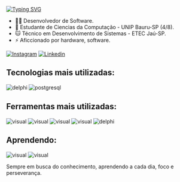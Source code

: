 
[![Typing SVG](https://readme-typing-svg.demolab.com?font=Fira+Code&pause=1000&width=435&lines=Ol%C3%A1%2C+eu+sou+o+Lu%C3%ADs!+)](https://git.io/typing-svg)

- 👨‍💻 Desenvolvedor de Software.
- 🌱 Estudante de Ciencias da Computação    - UNIP Bauru-SP (4/8).
- 🐱‍ Técnico em Desenvolvimento de Sistemas - ETEC Jaú-SP.
- ⚡ Aficcionado por hardware, software. 

[![Instagram](https://img.shields.io/badge/Instagram-E4405F?style=for-the-badge&logo=instagram&logoColor=white)](https://instagram.com/luisangelis014)
[![Linkedin](https://img.shields.io/badge/LinkedIn-0077B5?style=for-the-badge&logo=linkedin&logoColor=white)](https://www.linkedin.com/in/luisangelis/)

## Tecnologias mais utilizadas:

<div style="display: inline_block">
  <img align="center" alt="delphi" src="https://img.shields.io/badge/Delphi_RAD_Studio-B22222?style=for-the-badge&logo=delphi&logoColor=white"/>
  <img align="center" alt="postgresql" src="https://img.shields.io/badge/PostgreSQL-316192?style=for-the-badge&logo=postgresql&logoColor=white"/>      
<br>
 
 ## Ferramentas mais utilizadas:
  <div style="display: inline_block">
  <img align="center" alt="visual" src="https://img.shields.io/badge/Visual_Studio_Code-0078D4?style=for-the-badge&logo=visual%20studio%20code&logoColor=white"/>
  <img align="center" alt="visual" src="https://img.shields.io/badge/Microsoft-666666?style=for-the-badge&logo=microsoft&logoColor=white"/>
  <img align="center" alt="visual" src="https://img.shields.io/badge/apache%20netbeans-1B6AC6?style=for-the-badge&logo=apache%20netbeans%20IDE&logoColor=white!"/>
  <img align="center" alt="visual" src="https://img.shields.io/badge/GitHub-100000?style=for-the-badge&logo=github&logoColor=white"/>
  <img align="center" alt="delphi" src="https://img.shields.io/badge/Delphi_RAD_Studio-B22222?style=for-the-badge&logo=delphi&logoColor=white"/>  
 <br>
    
## Aprendendo:
<div style="display: inline_block">
<img align="center" alt="visual" src="https://img.shields.io/badge/Python-14354C?style=for-the-badge&logo=python&logoColor=white"/>
<img align="center" alt="visual" src="https://img.shields.io/badge/Java-ED8B00?style=for-the-badge&logo=openjdk&logoColor=white"/>
<br>

Sempre em busca do conhecimento, aprendendo a cada dia, foco e perseverança.
<br>
